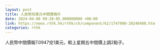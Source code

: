 ```yaml
---
layout: post
title: 人民幣兌美元中間價微升
date: 2024-04-08 09:20:05.000000000 +08:00
link: https://news.rthk.hk/rthk/ch/component/k2/1747900-20240408.htm
categories: rthk
---
```


人民幣中間價報7.0947兌1美元，較上星期五中間價上調2點子。
